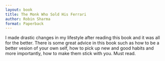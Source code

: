 ```yaml
---
layout: book
title: The Monk Who Sold His Ferrari
author: Robin Sharma
format: Paperback
---
```


I made drastic changes in my lifestyle after reading this book and it was all for the better. There is some great advice in this book such as how to be a better vesion of your own self, how to pick up new and good habits and more importantly, how to make them stick with you. Must read.
